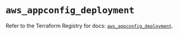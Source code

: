 # `aws_appconfig_deployment`

Refer to the Terraform Registry for docs: [`aws_appconfig_deployment`](https://registry.terraform.io/providers/hashicorp/aws/5.32.1/docs/resources/appconfig_deployment).

